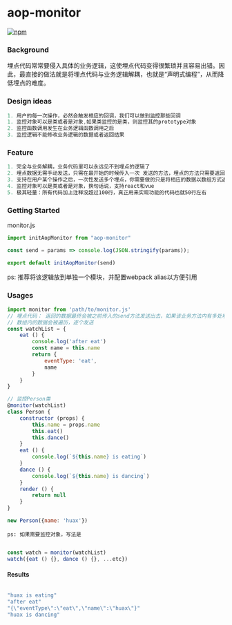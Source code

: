 # aop-monitor
[![npm](https://img.shields.io/npm/v/aop-monitor.svg)](https://www.npmjs.com/package/aop-monitor)


### Background
埋点代码常常要侵入具体的业务逻辑，这使埋点代码变得很繁琐并且容易出错。因此，最直接的做法就是将埋点代码与业务逻辑解耦，也就是“声明式编程”，从而降低埋点的难度。

### Design ideas

```js
1. 用户的每一次操作，必然会触发相应的回调，我们可以做到监控那些回调
1. 监控对象可以是类或者是对象,如果类监控的是类，则监控其的prototype对象
2. 监控函数调用发生在业务逻辑函数调用之后
3. 监控逻辑不能修改业务逻辑的数据或者返回结果
```

### Feature
```js
1. 完全与业务解耦，业务代码里可以永远见不到埋点的逻辑了
2. 埋点数据无需手动发送，只需在最开始的时候传入一次 发送的方法，埋点的方法只需要返回数据就行了，系统会自动为你发送
3. 支持在用户某个操作之后，一次性发送多个埋点，你需要做的只是将相应的数据以数组方式返回
4. 监控对象可以是类或者是对象，换句话说，支持react和vue
5. 极其轻量：所有代码加上注释没超过100行，真正用来实现功能的代码也就50行左右
```

### Getting Started

monitor.js
```js
import initAopMonitor from "aop-monitor"

const send = params => console.log(JSON.stringify(params));

export default initAopMonitor(send)
```
ps: 推荐将该逻辑放到单独一个模块，并配置webpack alias以方便引用

### Usages

```js
import monitor from 'path/to/monitor.js'
// 埋点代码： 返回的数据最终会被之前传入的send方法发送出去，如果该业务方法内有多处埋点，支持返回数组的方式
// 数组内的数据会被遍历，逐个发送
const watchList = {
    eat () {
        console.log('after eat')
        const name = this.name
        return {
            eventType: 'eat',
            name
        }
    }
}

// 监控Person类
@monitor(watchList)
class Person {
    constructor (props) {
        this.name = props.name
        this.eat()
        this.dance()
    }
    eat () {
        console.log(`${this.name} is eating`)
    }
    dance () {
        console.log(`${this.name} is dancing`)
    }
    render () {
        return null
    }
}

new Person({name: 'huax'})

```
    ps: 如果需要监控对象，写法是 
```js

const watch = monitor(watchList) 
watch({eat () {}, dance () {}, ...etc})

````
#### Results

```js

"huax is eating"
"after eat"
"{\"eventType\":\"eat\",\"name\":\"huax\"}"
"huax is dancing"

```
